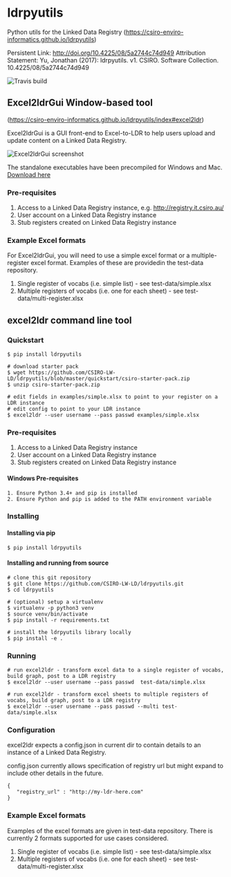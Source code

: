 # ldrpyutils
Python utils for the Linked Data Registry (https://csiro-enviro-informatics.github.io/ldrpyutils)

Persistent Link: http://doi.org/10.4225/08/5a2744c74d949 
Attribution Statement: Yu, Jonathan (2017): ldrpyutils. v1. CSIRO. Software Collection. 10.4225/08/5a2744c74d949

![Travis build](https://travis-ci.org/CSIRO-LW-LD/ldrpyutils.svg?branch=master)


## Excel2ldrGui Window-based tool
(https://csiro-enviro-informatics.github.io/ldrpyutils/index#excel2ldr)

Excel2ldrGui is a GUI front-end to Excel-to-LDR to help users upload and update content on a Linked Data Registry. 

![Excel2ldrGui screenshot](https://confluence.csiro.au/download/thumbnails/499941408/image2017-12-9_0-11-29.png?version=1&modificationDate=1512738690337&api=v2)

The standalone executables have been precompiled for Windows and Mac. [Download here](https://confluence.csiro.au/display/VOCAB/Linked+Data+Registry+tools#LinkedDataRegistrytools-Excel2ldrGui)

### Pre-requisites

1. Access to a Linked Data Registry instance, e.g. http://registry.it.csiro.au/
2. User account on a Linked Data Registry instance
3. Stub registers created on Linked Data Registry instance


### Example Excel formats

For Excel2ldrGui, you will need to use a simple excel format or a multiple-register excel format. Examples of these are providedin the  test-data repository. 

1. Single register of vocabs (i.e. simple list) - see test-data/simple.xlsx
2. Multiple registers of vocabs (i.e. one for each sheet) - see test-data/multi-register.xlsx 


## excel2ldr command line tool

### Quickstart

```
$ pip install ldrpyutils

# download starter pack
$ wget https://github.com/CSIRO-LW-LD/ldrpyutils/blob/master/quickstart/csiro-starter-pack.zip
$ unzip csiro-starter-pack.zip

# edit fields in examples/simple.xlsx to point to your register on a LDR instance
# edit config to point to your LDR instance
$ excel2ldr --user username --pass passwd examples/simple.xlsx
```


### Pre-requisites

1. Access to a Linked Data Registry instance
2. User account on a Linked Data Registry instance
3. Stub registers created on Linked Data Registry instance

#### Windows Pre-requisites

```
1. Ensure Python 3.4+ and pip is installed
2. Ensure Python and pip is added to the PATH environment variable
```

### Installing


#### Installing via pip

```
$ pip install ldrpyutils
```


#### Installing and running from source
```
# clone this git repository
$ git clone https://github.com/CSIRO-LW-LD/ldrpyutils.git
$ cd ldrpyutils

# (optional) setup a virtualenv
$ virtualenv -p python3 venv
$ source venv/bin/activate
$ pip install -r requirements.txt 

# install the ldrpyutils library locally
$ pip install -e .
```

### Running
```
# run excel2ldr - transform excel data to a single register of vocabs, build graph, post to a LDR registry
$ excel2ldr --user username --pass passwd  test-data/simple.xlsx

# run excel2ldr - transform excel sheets to multiple registers of vocabs, build graph, post to a LDR registry
$ excel2ldr --user username --pass passwd --multi test-data/simple.xlsx

```



### Configuration

excel2ldr expects a config.json in current dir to contain details to an instance of a Linked Data Registry.

config.json currently allows specification of registry url but might expand to include other details in the future.
```
{
   "registry_url" : "http://my-ldr-here.com"
}
```

### Example Excel formats

Examples of the excel formats are given in test-data repository. There is currently 2 formats supported for use
cases considered.

1. Single register of vocabs (i.e. simple list) - see test-data/simple.xlsx
2. Multiple registers of vocabs (i.e. one for each sheet) - see test-data/multi-register.xlsx 

